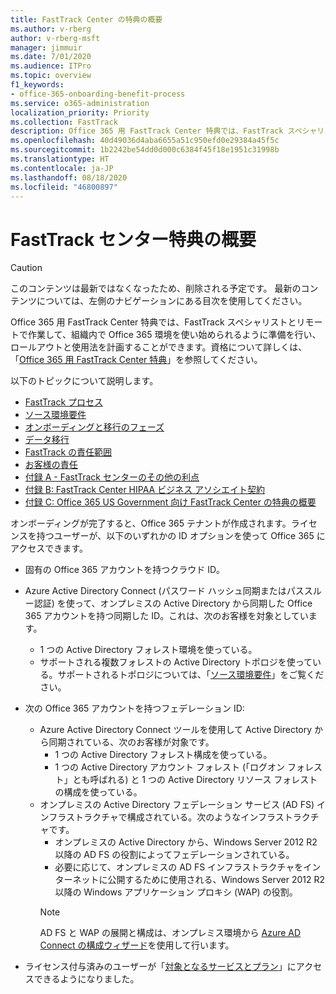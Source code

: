 ```yaml
---
title: FastTrack Center の特典の概要
ms.author: v-rberg
author: v-rberg-msft
manager: jimmuir
ms.date: 7/01/2020
ms.audience: ITPro
ms.topic: overview
f1_keywords:
- office-365-onboarding-benefit-process
ms.service: o365-administration
localization_priority: Priority
ms.collection: FastTrack
description: Office 365 用 FastTrack Center 特典では、FastTrack スペシャリストとリモートで作業して、組織内で Office 365 環境を使い始められるように準備を行い、ロールアウトと使用法を計画することができます。資格について詳しくは、「Office 365 用 FastTrack Center 特典」を参照してください。
ms.openlocfilehash: 40d49036d4aba6655a51c950efd0e29384a45f5c
ms.sourcegitcommit: 1b2242be54dd0d000c6384f45f18e1951c31998b
ms.translationtype: HT
ms.contentlocale: ja-JP
ms.lasthandoff: 08/18/2020
ms.locfileid: "46800897"
---
```

# <a name="fasttrack-center-benefit-overview"></a>FastTrack センター特典の概要

> [!CAUTION]
> このコンテンツは最新ではなくなったため、削除される予定です。 最新のコンテンツについては、左側のナビゲーションにある目次を使用してください。

Office 365 用 FastTrack Center 特典では、FastTrack スペシャリストとリモートで作業して、組織内で Office 365 環境を使い始められるように準備を行い、ロールアウトと使用法を計画することができます。資格について詳しくは、「[Office 365 用 FastTrack Center 特典](O365-fasttrack-benefit-for-office-365.md)」を参照してください。
  
以下のトピックについて説明します。
- [FastTrack プロセス](O365-fasttrack-process.md) 
- [ソース環境要件](O365-source-environment-expectations.md)
- [オンボーディングと移行のフェーズ](O365-onboarding-and-migration.md)
- [データ移行](O365-data-migration.md)
- [FastTrack の責任範囲](O365-fasttrack-responsibilities.md)
- [お客様の責任](O365-your-responsibilities.md) 
- [付録 A - FastTrack センターのその他の利点](O365-fasttrack-additional-benefits.md)
- [付録 B: FastTrack Center HIPAA ビジネス アソシエイト契約](O365-hipaa-business-associate-agreement.md)
- [付録 C: Office 365 US Government 向け FastTrack Center の特典の概要](US-Gov-appendix-overview.md)
    
オンボーディングが完了すると、Office 365 テナントが作成されます。ライセンスを持つユーザーが、以下のいずれかの ID オプションを使って Office 365 にアクセスできます。
- 固有の Office 365 アカウントを持つクラウド ID。
- Azure Active Directory Connect (パスワード ハッシュ同期またはパススルー認証) を使って、オンプレミスの Active Directory から同期した Office 365 アカウントを持つ同期した ID。これは、次のお客様を対象としています。
  - 1 つの Active Directory フォレスト環境を使っている。
  - サポートされる複数フォレストの Active Directory トポロジを使っている。サポートされるトポロジについては、「[ソース環境要件](O365-source-environment-expectations.md)」をご覧ください。
- 次の Office 365 アカウントを持つフェデレーション ID:
  - Azure Active Directory Connect ツールを使用して Active Directory から同期されている、次のお客様が対象です。
      - 1 つの Active Directory フォレスト構成を使っている。
      - 1 つの Active Directory アカウント フォレスト (「ログオン フォレスト」とも呼ばれる) と 1 つの Active Directory リソース フォレストの構成を使っている。
  - オンプレミスの Active Directory フェデレーション サービス (AD FS) インフラストラクチャで構成されている。次のようなインフラストラクチャです。
      - オンプレミスの Active Directory から、Windows Server 2012 R2 以降の AD FS の役割によってフェデレーションされている。
      - 必要に応じて、オンプレミスの AD FS インフラストラクチャをインターネットに公開するために使用される、Windows Server 2012 R2 以降の Windows アプリケーション プロキシ (WAP) の役割。
    > [!NOTE]
    > AD FS と WAP の展開と構成は、オンプレミス環境から [Azure AD Connect の構成ウィザード](https://go.microsoft.com/fwlink/?linkid=844794)を使用して行います。 
  
- ライセンス付与済みのユーザーが「[対象となるサービスとプラン](M365-eligible-services-and-plans.md)」にアクセスできるようになりました。

